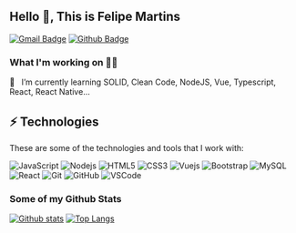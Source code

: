 ## Hello 👋, This is Felipe Martins
[![Gmail Badge](https://img.shields.io/badge/-ifelipesm@outlook.com-0078D4?style=flat&logo=microsoft%20outlook&logoColor=white&link=mailto:ifelipesm@outlook.com)](mailto:ifelipesm@outlook.com) [![Github Badge](https://img.shields.io/badge/-ifelipesm-grey?style=flat&logo=github&logoColor=white&link=https://github.com/ifelipesm/)](https://www.github.com/ifelipesm/) 



### What I'm working on 👨‍💻

🌱 &nbsp; I’m currently learning SOLID, Clean Code, NodeJS, Vue, Typescript, React, React Native...<br>




## ⚡ Technologies

These are some of the technologies and tools that I work with:


![JavaScript](https://img.shields.io/badge/-JavaScript-black?style=flat-square&logo=javascript)
![Nodejs](https://img.shields.io/badge/-Nodejs-339933?style=flat-square&logo=Node.js&logoColor=white)
![HTML5](https://img.shields.io/badge/-HTML5-E34F26?style=flat-square&logo=html5&logoColor=white)
![CSS3](https://img.shields.io/badge/-CSS3-1572B6?style=flat-square&logo=css3)
![Vuejs](https://img.shields.io/badge/Vue.js-35495E?style=flat-square&logo=vue.js&logoColor=4FC08D)
![Bootstrap](https://img.shields.io/badge/-Bootstrap-563D7C?style=flat-square&logo=bootstrap)
![MySQL](https://img.shields.io/badge/-MySQL-4479A1?style=flat-square&logo=mysql&logoColor=white)
![React](https://img.shields.io/badge/-React-61DAFB?style=flat-square&logoColor=white&logo=React)
![Git](https://img.shields.io/badge/-Git-black?style=flat-square&logo=git)
![GitHub](https://img.shields.io/badge/-GitHub-181717?style=flat-square&logo=github)
![VSCode](https://img.shields.io/badge/-VSCode-007ACC?style=flat-square&logo=visual-studio-code&logoColor=white)


### Some of my Github Stats


[![Github stats](https://github-readme-stats.vercel.app/api?username=ifelipesm&show_icons=true&include_all_commits=true&theme=synthwave)](https://github.com/ifelipesm/github-readme-stats)
[![Top Langs](https://github-readme-stats.vercel.app/api/top-langs/?username=ifelipesm&layout=compact&theme=synthwave)](https://github.com/ifelipesm/github-readme-stats)
